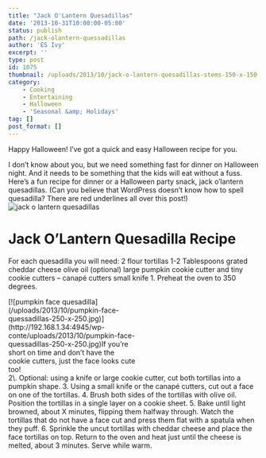 ```yaml
---
title: "Jack O'Lantern Quesadillas"
date: '2013-10-31T10:00:00-05:00'
status: publish
path: /jack-olantern-quessadillas
author: 'ES Ivy'
excerpt: ''
type: post
id: 1075
thumbnail: /uploads/2013/10/jack-o-lantern-quesadillas-stems-150-x-150.jpg
category:
    - Cooking
    - Entertaining
    - Halloween
    - 'Seasonal &amp; Holidays'
tag: []
post_format: []
---
```

Happy Halloween! I’ve got a quick and easy Halloween recipe for you.

I don’t know about you, but we need something fast for dinner on Halloween night. And it needs to be something that the kids will eat without a fuss. Here’s a fun recipe for dinner or a Halloween party snack, jack o’lantern quesadillas. (Can you believe that WordPress doesn’t know how to spell quesadilla? There are red underlines all over this post!) ![jack o lantern quesadillas](/uploads/2013/10/jack-o-lantern-quesadillas-stems-523-x-350.jpg)

Jack O’Lantern Quesadilla Recipe
================================

For each quesadilla you will need: 2 flour tortillas 1-2 Tablespoons grated cheddar cheese olive oil (optional) large pumpkin cookie cutter and tiny cookie cutters – canapé cutters small knife 1. Preheat the oven to 350 degrees.

<div class="wp-caption alignleft" id="attachment_1080" style="width: 260px">[![pumpkin face quesadilla](/uploads/2013/10/pumpkin-face-quessadillas-250-x-250.jpg)](http://192.168.1.34:4945/wp-conte/uploads/2013/10/pumpkin-face-quessadillas-250-x-250.jpg)If you’re short on time and don’t have the cookie cutters, just the face looks cute too!

</div>2\. Optional: using a knife or large cookie cutter, cut both tortillas into a pumpkin shape. 3. Using a small knife or the canapé cutters, cut out a face on one of the tortillas. 4. Brush both sides of the tortillas with olive oil. Position the tortillas in a single layer on a cookie sheet. 5. Bake until light browned, about X minutes, flipping them halfway through. Watch the tortillas that do not have a face cut and press them flat with a spatula when they puff. 6. Sprinkle the uncut tortillas with cheddar cheese and place the face tortillas on top. Return to the oven and heat just until the cheese is melted, about 3 minutes. Serve while warm.